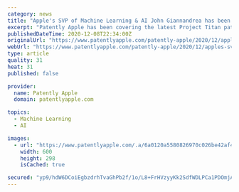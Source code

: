 ```yaml
---
category: news
title: "Apple's SVP of Machine Learning & AI John Giannandrea has been assigned to Oversee Apple's Secretive 'Project Titan'"
excerpt: "Patently Apple has been covering the latest Project Titan patents for years, including a granted patent report posted this morning covering another side of LiDAR that was never covered before. While some in the industry have doubted Apple will ever do anything with this project,"
publishedDateTime: 2020-12-08T22:34:00Z
originalUrl: "https://www.patentlyapple.com/patently-apple/2020/12/apples-svp-of-machine-learning-ai-john-giannandrea-has-been-assigned-to-oversee-apples-secretive-project-titan.html"
webUrl: "https://www.patentlyapple.com/patently-apple/2020/12/apples-svp-of-machine-learning-ai-john-giannandrea-has-been-assigned-to-oversee-apples-secretive-project-titan.html"
type: article
quality: 31
heat: 31
published: false

provider:
  name: Patently Apple
  domain: patentlyapple.com

topics:
  - Machine Learning
  - AI

images:
  - url: "https://www.patentlyapple.com/.a/6a0120a5580826970c026be42af4f6200d-600wi"
    width: 600
    height: 298
    isCached: true

secured: "yp9/hdW6DCoiEgbzdrhTvaGhPb2f/1o/L8+FrHVzyyKk2SdfWDLPCa1PDOmjAFx7NnGn4sCBw7/5B/w1jJPq8BMs94ErhIPJUzg+X886yfap4besogt3Y4GVWXHOKN60AOh2C81hl/ZtXlG2EaFYshwXrHthnYitcqn1NNZTavieBllipiGMcW9LiSeAEJsr1GWRNAgpqMe5D1InvIIE749VpMfUP53HnSklrn2eWOw94b+9NC30U5WvtvulDb6nc8/MFdGwN4IINt7xO4irz7q9Qh69U5KiooIz9PkWPXRyWoAl3CIcNuT50swZy5+G0l66KqVVv2MJpZy0kKkyKrWR5zDuZu4H5FWbSWxKAqQ=;9s+Z2rRgQafFymoqTcbSQg=="
---
```


